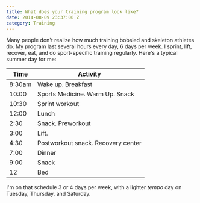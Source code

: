 ```yaml
---
title: What does your training program look like?
date: 2014-08-09 23:37:00 Z
category: Training
---
```


Many people don't realize how much training bobsled and skeleton athletes do. My program last several hours every day, 6 days per week. I sprint, lift, recover, eat, and do sport-specific training regularly. Here's a typical summer day for me:

|Time|Activity
|----|--------
|8:30am|Wake up. Breakfast
|10:00|Sports Medicine. Warm Up. Snack
|10:30|Sprint workout
|12:00|Lunch
|2:30|Snack. Preworkout
|3:00|Lift.
|4:30|Postworkout snack. Recovery center
|7:00|Dinner
|9:00|Snack
|12|Bed

I'm on that schedule 3 or 4 days per week, with a lighter *tempo* day on Tuesday, Thursday, and Saturday.
